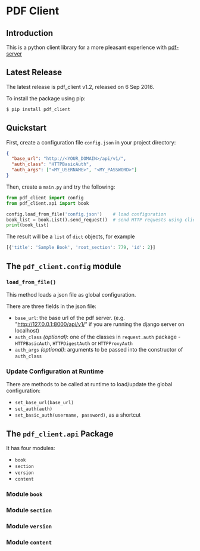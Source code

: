 # PDF Client

## Introduction

This is a python client library for a more pleasant experience with [pdf-server](https://github.com/nathanielove/pdf-server)

## Latest Release

The latest release is pdf_client v1.2, released on 6 Sep 2016.

To install the package using pip:

```bash
$ pip install pdf_client
```

## Quickstart

First, create a configuration file `config.json` in your project directory:

```json
{
  "base_url": "http://<YOUR_DOMAIN>/api/v1/",
  "auth_class": "HTTPBasicAuth",
  "auth_args": ["<MY_USERNAME>", "<MY_PASSWORD>"]
}
```
Then, create a `main.py` and try the following:

```python
from pdf_client import config
from pdf_client.api import book

config.load_from_file('config.json')	# load configuration
book_list = book.List().send_request()	# send HTTP requests using client library
print(book_list)
```

The result will be a `list` of `dict` objects, for example

```python
[{'title': 'Sample Book', 'root_section': 779, 'id': 2}]
```

## The `pdf_client.config` module

### `load_from_file()`

This method loads a json file as global configuration.

There are three fields in the json file:

* `base_url`: the base url of the pdf server. (e.g. "http://127.0.0.1:8000/api/v1/" if you are running the django server on localhost)
* `auth_class` *(optional)*: one of the classes in `request.auth` package - `HTTPBasicAuth`, `HTTPDigestAuth` or `HTTPProxyAuth`
* `auth_args` *(optional)*: arguments to be passed into the constructor of `auth_class`

### Update Configuration at Runtime

There are methods to be called at runtime to load/update the global configuration:

* `set_base_url(base_url)`
* `set_auth(auth)`
* `set_basic_auth(username, password)`, as a shortcut

## The `pdf_client.api` Package

It has four modules:

* `book`
* `section`
* `version`
* `content`

### Module `book`

### Module `section`

### Module `version`

### Module `content`


